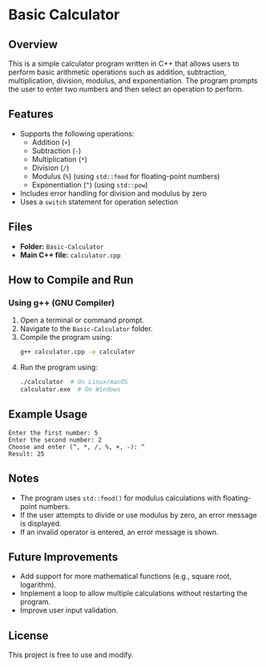 # Basic Calculator

## Overview

This is a simple calculator program written in C++ that allows users to perform basic arithmetic operations such as addition, subtraction, multiplication, division, modulus, and exponentiation. The program prompts the user to enter two numbers and then select an operation to perform.

## Features

- Supports the following operations:
  - Addition (`+`)
  - Subtraction (`-`)
  - Multiplication (`*`)
  - Division (`/`)
  - Modulus (`%`) (using `std::fmod` for floating-point numbers)
  - Exponentiation (`^`) (using `std::pow`)
- Includes error handling for division and modulus by zero
- Uses a `switch` statement for operation selection

## Files

- **Folder:** `Basic-Calculator`
- **Main C++ file:** `calculator.cpp`

## How to Compile and Run

### Using g++ (GNU Compiler)

1. Open a terminal or command prompt.
2. Navigate to the `Basic-Calculator` folder.
3. Compile the program using:
   ```sh
   g++ calculator.cpp -o calculator
   ```
4. Run the program using:
   ```sh
   ./calculator  # On Linux/macOS
   calculator.exe  # On Windows
   ```

## Example Usage

```
Enter the first number: 5
Enter the second number: 2
Choose and enter (^, *, /, %, +, -): ^
Result: 25
```

## Notes

- The program uses `std::fmod()` for modulus calculations with floating-point numbers.
- If the user attempts to divide or use modulus by zero, an error message is displayed.
- If an invalid operator is entered, an error message is shown.

## Future Improvements

- Add support for more mathematical functions (e.g., square root, logarithm).
- Implement a loop to allow multiple calculations without restarting the program.
- Improve user input validation.

## License

This project is free to use and modify.
